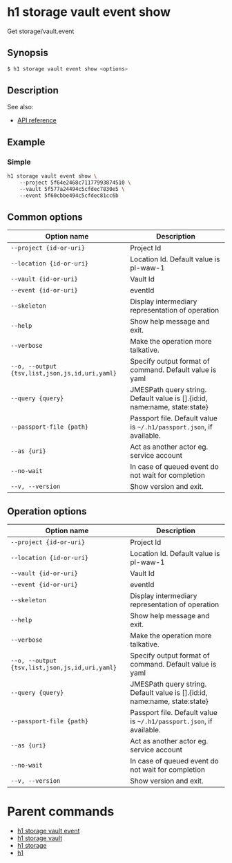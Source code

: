 
# h1 storage vault event show

Get storage/vault.event

## Synopsis

```bash
$ h1 storage vault event show <options>
```

## Description

See also:

* [API reference](https://api.hyperone.com/v2/docs#operation/storage_project_vault_event_get)

## Example


### Simple

```bash
h1 storage vault event show \ 
	--project 5f64e2468c71177993874510 \ 
	--vault 5f577a24494c5cfdec7830e5 \ 
	--event 5f60cbbe494c5cfdec81cc6b
```

## Common options

| Option name                                        | Description                                                                   |
| -------------------------------------------------- | ----------------------------------------------------------------------------- |
| ```--project {id-or-uri}```                        | Project Id                                                                    |
| ```--location {id-or-uri}```                       | Location Id. Default value is pl-waw-1                                        |
| ```--vault {id-or-uri}```                          | Vault Id                                                                      |
| ```--event {id-or-uri}```                          | eventId                                                                       |
| ```--skeleton```                                   | Display intermediary representation of operation                              |
| ```--help```                                       | Show help message and exit.                                                   |
| ```--verbose```                                    | Make the operation more talkative.                                            |
| ```--o, --output {tsv,list,json,js,id,uri,yaml}``` | Specify output format of command. Default value is yaml                       |
| ```--query {query}```                              | JMESPath query string. Default value is [].\{id:id, name:name, state:state\}  |
| ```--passport-file {path}```                       | Passport file. Default value is ```~/.h1/passport.json```, if available.      |
| ```--as {uri}```                                   | Act as another actor eg. service account                                      |
| ```--no-wait```                                    | In case of queued event do not wait for completion                            |
| ```--v, --version```                               | Show version and exit.                                                        |

## Operation options

| Option name                                        | Description                                                                   |
| -------------------------------------------------- | ----------------------------------------------------------------------------- |
| ```--project {id-or-uri}```                        | Project Id                                                                    |
| ```--location {id-or-uri}```                       | Location Id. Default value is pl-waw-1                                        |
| ```--vault {id-or-uri}```                          | Vault Id                                                                      |
| ```--event {id-or-uri}```                          | eventId                                                                       |
| ```--skeleton```                                   | Display intermediary representation of operation                              |
| ```--help```                                       | Show help message and exit.                                                   |
| ```--verbose```                                    | Make the operation more talkative.                                            |
| ```--o, --output {tsv,list,json,js,id,uri,yaml}``` | Specify output format of command. Default value is yaml                       |
| ```--query {query}```                              | JMESPath query string. Default value is [].\{id:id, name:name, state:state\}  |
| ```--passport-file {path}```                       | Passport file. Default value is ```~/.h1/passport.json```, if available.      |
| ```--as {uri}```                                   | Act as another actor eg. service account                                      |
| ```--no-wait```                                    | In case of queued event do not wait for completion                            |
| ```--v, --version```                               | Show version and exit.                                                        |

# Parent commands

* [h1 storage vault event](./../README.md)
* [h1 storage vault](./../../README.md)
* [h1 storage](./../../../README.md)
* [h1](./../../../../README.md)
